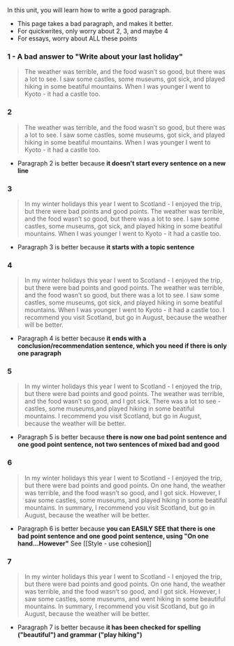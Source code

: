 In this unit, you will learn how to write a good paragraph.  
* This page takes a bad paragraph, and makes it better. 
* For quickwrites, only worry about 2, 3, and maybe 4
* For essays, worry about ALL these points

### 1 - A bad answer to "Write about your last holiday"
> The weather was terrible, and the food wasn’t so good, but there was a lot to see. 
> I saw some castles, some museums, got sick, and played hiking in some beatiful mountains. 
> When I was younger I went to Kyoto - it had a castle too.

### 2
>The weather was terrible, and the food wasn’t so good, but there was a lot to see. I saw some castles, some museums, got sick, and played hiking in some beatiful mountains. When I was younger I went to Kyoto - it had a castle too.

* Paragraph 2 is better because __it doesn't start every sentence on a new line__


### 3
>In my winter holidays this year I went to Scotland - I enjoyed the trip, but there were bad points and good points. The weather was terrible, and the food wasn’t so good, but there was a lot to see. I saw some castles, some museums, got sick, and played hiking in some beatiful mountains. When I was younger I went to Kyoto - it had a castle too. 

* Paragraph 3 is better because __it starts with a topic sentence__

### 4
>In my winter holidays this year I went to Scotland - I enjoyed the trip, but there were bad points and good points. The weather was terrible, and the food wasn’t so good, but there was a lot to see. I saw some castles, some museums, got sick, and played hiking in some beatiful mountains. When I was younger I went to Kyoto - it had a castle too. I recommend you visit Scotland, but go in August, because the weather will be better.

* Paragraph 4 is better because __it ends with a conclusion/recommendation sentence, which you need if there is only one paragraph__

 

### 5
>In my winter holidays this year I went to Scotland - I enjoyed the trip, but there were bad points and good points. The weather was terrible, and the food wasn’t so good, and I got sick. There was a lot to see - castles, some museums,and played hiking in some beatiful mountains. I recommend you visit Scotland, but go in August, because the weather will be better.

* Paragraph 5 is better because __there is now one bad point sentence and one good point sentence, not two sentences of mixed bad and good__


### 6
> In my winter holidays this year I went to Scotland - I enjoyed the trip, but there were bad points and good points. On one hand, the weather was terrible, and the food wasn’t so good, and I got sick. However, I saw some castles, some museums, and played hiking in some beatiful mountains. In summary, I recommend you visit Scotland, but go in August, because the weather will be better.

* Paragraph 6 is better because __you can EASILY SEE that there is one bad point sentence and one good point sentence, using "On one hand...However"__ See [[Style - use cohesion]]


### 7
> In my winter holidays this year I went to Scotland - I enjoyed the trip, but there were bad points and good points. On one hand, the weather was terrible, and the food wasn’t so good, and I got sick. However, I saw some castles, some museums, and went hiking in some beautiful mountains. In summary, I recommend you visit Scotland, but go in August, because the weather will be better.

* Paragraph 7 is better because __it has been checked for spelling ("beautiful") and grammar ("play hiking")__




